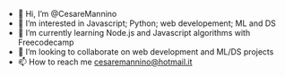 - 👋 Hi, I’m @CesareMannino
- 👀 I’m interested in Javascript; Python; web developement; ML and DS
- 🌱 I’m currently learning Node.js and Javascript algorithms with Freecodecamp
- 💞️ I’m looking to collaborate on web development and ML/DS projects
- 📫 How to reach me cesaremannino@hotmail.it

<!---
CesareMannino/CesareMannino is a ✨ special ✨ repository because its `README.md` (this file) appears on your GitHub profile.
You can click the Preview link to take a look at your changes.
--->
